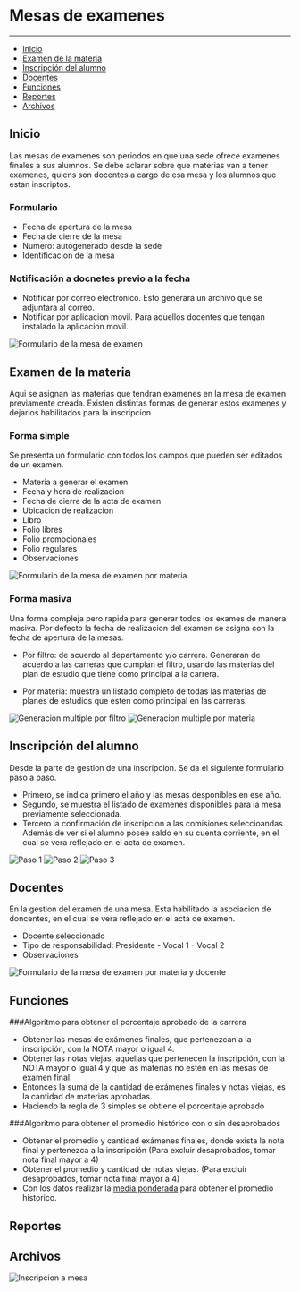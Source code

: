 # Mesas de examenes

---

- [Inicio](#inicio)
- [Examen de la materia](#materias)
- [Inscripción del alumno](#inscripcion)
- [Docentes](#docentes)
- [Funciones](#funciones)
- [Reportes](#reportes)
- [Archivos](#archivos)

<a name="inicio"></a>
## Inicio

Las mesas de examenes son periodos en que una sede ofrece examenes finales a sus alumnos. Se debe aclarar sobre que materias van a tener examenes, quiens son docentes a cargo de esa mesa y los alumnos que estan inscriptos.

### Formulario

- Fecha de apertura de la mesa
- Fecha de cierre de la mesa
- Numero: autogenerado desde la sede
- Identificacion de la mesa

### Notificación a docnetes previo a la fecha

- Notificar por correo electronico. Esto generara un archivo que se adjuntara al correo.
- Notificar por aplicacion movil. Para aquellos docentes que tengan instalado la aplicacion movil.

![Formulario de la mesa de examen](/imagenes/documentacion/formulario_mesa.png)

<a name="materias"></a>
## Examen de la materia

Aqui se asignan las materias que tendran examenes en la mesa de examen previamente creada. Existen distintas formas de generar estos examenes y dejarlos habilitados para la inscripcion

### Forma simple

Se presenta un formulario con todos los campos que pueden ser editados de un examen.

- Materia a generar el examen
- Fecha y hora de realizacion
- Fecha de cierre de la acta de examen
- Ubicacion de realizacion
- Libro
- Folio libres
- Folio promocionales
- Folio regulares
- Observaciones

![Formulario de la mesa de examen por materia](/imagenes/documentacion/formulario_mesa_materia.png)

### Forma masiva

Una forma compleja pero rapida para generar todos los exames de manera masiva. Por defecto la fecha de realizacion del examen se asigna con la fecha de apertura de la mesas.

- Por filtro: de acuerdo al departamento y/o carrera. Generaran de acuerdo a las carreras que cumplan el filtro, usando las materias del plan de estudio que tiene como principal a la carrera.

- Por materia: muestra un listado completo de todas las materias de planes de estudios que esten como principal en las carreras.

![Generacion multiple por filtro](/imagenes/documentacion/formulario_mesa_materia_1.png)
![Generacion multiple por materia](/imagenes/documentacion/formulario_mesa_materia_2.png)

<a name="inscripcion"></a>
## Inscripción del alumno

Desde la parte de gestion de una inscripcion. Se da el siguiente formulario paso a paso.
- Primero, se indica primero el año y las mesas desponibles en ese año.
- Segundo, se muestra el listado de examenes disponibles para la mesa previamente seleccionada.
- Tercero la confirmación de inscripcion a las comisiones seleccioandas. Además de ver si el alumno posee saldo en su cuenta corriente, en el cual se vera reflejado en el acta de examen.

![Paso 1](/imagenes/documentacion/formulario_mesa_materia_alumno_1.png)
![Paso 2](/imagenes/documentacion/formulario_mesa_materia_alumno_2.png)
![Paso 3](/imagenes/documentacion/formulario_mesa_materia_alumno_3.png)

<a name="docentes"></a>
## Docentes

En la gestion del examen de una mesa. Esta habilitado la asociacion de doncentes, en el cual se vera reflejado en el acta de examen.

- Docente seleccionado
- Tipo de responsabilidad: Presidente - Vocal 1 - Vocal 2
- Observaciones

![Formulario de la mesa de examen por materia y docente](/imagenes/documentacion/formulario_mesa_materia_docente.png)

<a name="funciones"></a>
## Funciones

###Algoritmo para obtener el porcentaje aprobado de la carrera
- Obtener las mesas de exámenes finales, que pertenezcan a la inscripción, con la NOTA mayor o igual 4.
- Obtener las notas viejas, aquellas que pertenecen la inscripción, con la NOTA mayor o igual 4 y que las materias no estén en las mesas de examen final.
- Entonces la suma de la cantidad de exámenes finales y notas viejas, es la cantidad de materias aprobadas.
- Haciendo la regla de 3 simples se obtiene el porcentaje aprobado

###Algoritmo para obtener el promedio histórico con o sin desaprobados
- Obtener el promedio y cantidad exámenes finales, donde exista la nota final y pertenezca a la inscripción (Para excluir desaprobados, tomar nota final mayor a 4)
- Obtener el promedio y cantidad de notas viejas.  (Para excluir desaprobados, tomar nota final mayor a 4)
- Con los datos realizar la [media ponderada](https://es.wikipedia.org/wiki/Media_%28matem%C3%A1ticas%29#Media_aritm.C3.A9tica_ponderada) para obtener el promedio historico. 


<a name="reportes"></a>
## Reportes

<a name="archivos"></a>
## Archivos

![Inscripcion a mesa](/imagenes/documentacion/mesa_inscripcion.png)
